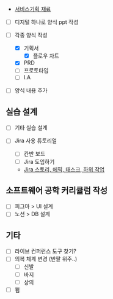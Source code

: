 - [서비스기획 재료](서비스기획%20재료.md)

- [ ] 디지털 하나로 양식 ppt 작성

- [ ] 각종 양식 작성
	- [x] 기획서
		- [x] 플로우 차트
	- [x] PRD
	- [ ] 프로토타입
	- [ ] I.A
- [ ] 양식 내용 추가

## 실습 설계

- [ ] 기타 실습 설계

- [ ] Jira 사용 튜토리얼
	- [ ] 칸반 보드
	- [ ] Jira 도입하기
	- [Jira 스토리, 에픽, 태스크, 하위 작업](https://velog.io/@ka0ka0ka/Jira-%EC%8A%A4%ED%86%A0%EB%A6%AC-%EC%97%90%ED%94%BD-%ED%83%9C%EC%8A%A4%ED%81%AC-%ED%95%98%EC%9C%84-%EC%9E%91%EC%97%85)

## 소프트웨어 공학 커리큘럼 작성

- [ ] 피그마 > UI 설계
- [ ] 노션 > DB 설계

## 기타

- [ ] 라이브 컨퍼런스 도구 찾기?
- [ ] 의복 체계 변경 (반팔 위주..)
	- [ ] 신발
	- [ ] 바지
	- [ ] 상의
- [ ] 펌